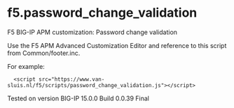 # f5.password_change_validation
F5 BIG-IP APM customization: Password change validation

Use the F5 APM Advanced Customization Editor and reference to this script from Common/footer.inc.

For example:

```
  <script src="https://www.van-sluis.nl/f5/scripts/password_change_validation.js"></script>
```

Tested on version BIG-IP 15.0.0 Build 0.0.39 Final
